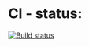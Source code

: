 # CI - status:
[![Build status](https://ci.appveyor.com/api/projects/status/8rwbvi82ki847047?svg=true)](https://ci.appveyor.com/project/Dmitruzd21/reportportal)